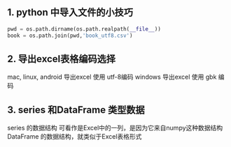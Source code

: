 ## 1. python 中导入文件的小技巧

```python
pwd = os.path.dirname(os.path.realpath(__file__))
book = os.path.join(pwd,'book_utf8.csv')
```



## 2. 导出excel表格编码选择

mac, linux, android 导出excel 使用 utf-8编码
windows 导出excel 使用 gbk 编码

## 3. series 和DataFrame 类型数据

series 的数据结构 可看作是Excel中的一列，是因为它来自numpy这种数据结构
DataFrame 的数据结构，就类似于Excel表格形式

